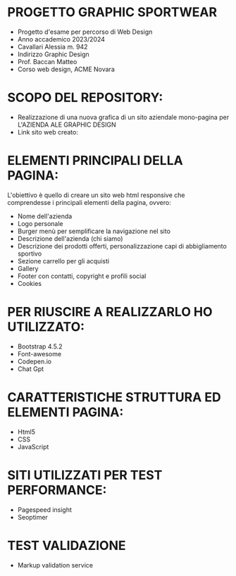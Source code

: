 # PROGETTO GRAPHIC SPORTWEAR
* Progetto d'esame per percorso di Web Design
* Anno accademico 2023/2024
* Cavallari Alessia m. 942
* Indirizzo Graphic Design
* Prof. Baccan Matteo
* Corso web design, ACME Novara

 # SCOPO DEL REPOSITORY:
* Realizzazione di una nuova grafica di un sito aziendale mono-pagina per L'AZIENDA ALE GRAPHIC DESIGN
* Link sito web creato:

 # ELEMENTI PRINCIPALI DELLA PAGINA:
L'obiettivo è quello di creare un sito web html responsive che comprendesse i principali elementi della pagina, ovvero:

* Nome dell'azienda
* Logo personale
* Burger menù per semplificare la navigazione nel sito
* Descrizione dell'azienda (chi siamo)
* Descrizione dei prodotti offerti, personalizzazione capi di abbigliamento sportivo
* Sezione carrello per gli acquisti
* Gallery
* Footer con contatti, copyright e profili social
* Cookies

# PER RIUSCIRE A REALIZZARLO HO UTILIZZATO:
* Bootstrap 4.5.2
* Font-awesome
* Codepen.io
* Chat Gpt

# CARATTERISTICHE STRUTTURA ED ELEMENTI PAGINA:
* Html5
* CSS
* JavaScript

# SITI UTILIZZATI PER TEST PERFORMANCE:

* Pagespeed insight
* Seoptimer

# TEST VALIDAZIONE
* Markup validation service

